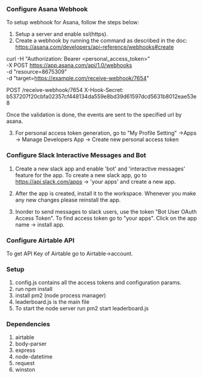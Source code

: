 ### Configure Asana Webhook
To setup webhook for Asana, follow the steps below:

1. Setup a server and enable ssl(https).
2. Create a webhook by running the command as described in the doc: https://asana.com/developers/api-reference/webhooks#create

curl -H "Authorization: Bearer <personal_access_token>" \
-X POST https://app.asana.com/api/1.0/webhooks \
-d "resource=8675309" \
-d "target=https://example.com/receive-webhook/7654"


POST /receive-webhook/7654
X-Hook-Secret: b537207f20cbfa02357cf448134da559e8bd39d61597dcd5631b8012eae53e8

Once the validation is done, the events are sent to the specified url by asana.

3. For personal access token generation, go to "My Profile Setting" ->Apps -> Manage Developers App -> Create new personal access token

### Configure Slack Interactive Messages and Bot

1. Create a new slack app and enable 'bot' and 'interactive messages' feature for the app. To create a new slack app, go to https://api.slack.com/apps -> 'your apps' and create a new app.

2. After the app is created, install it to the workspace. Whenever you make any new changes please reinstall the app.

3. Inorder to send messages to slack users, use the token "Bot User OAuth Access Token". To find access token go to
"your apps". Click on the app name -> install app.

### Configure Airtable API

To get API Key of Airtable go to Airtable->account.


### Setup
1. config.js contains all the access tokens and configuration params.
2. run npm install
3. install pm2 (node process manager)
4. leaderboard.js is the main file
5. To start the node server run
pm2 start leaderboard.js

### Dependencies
1. airtable
2. body-parser
3. express
4. node-datetime
5. request
6. winston

